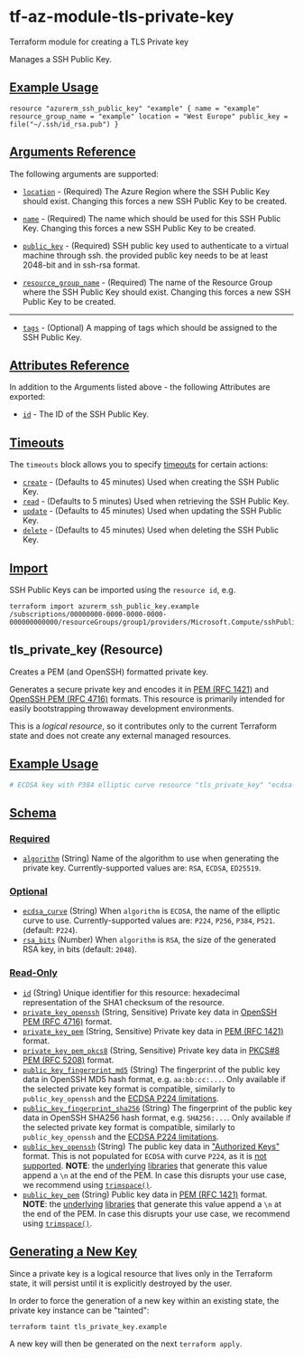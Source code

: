 # tf-az-module-tls-private-key
Terraform module for creating a TLS Private key


Manages a SSH Public Key.

## [Example Usage](https://registry.terraform.io/providers/hashicorp/azurerm/latest/docs/resources/ssh_public_key#example-usage)

```hcl
resource "azurerm_ssh_public_key" "example" { name = "example" resource_group_name = "example" location = "West Europe" public_key = file("~/.ssh/id_rsa.pub") }
```

## [Arguments Reference](https://registry.terraform.io/providers/hashicorp/azurerm/latest/docs/resources/ssh_public_key#arguments-reference)

The following arguments are supported:

-   [`location`](https://registry.terraform.io/providers/hashicorp/azurerm/latest/docs/resources/ssh_public_key#location-1) - (Required) The Azure Region where the SSH Public Key should exist. Changing this forces a new SSH Public Key to be created.
    
-   [`name`](https://registry.terraform.io/providers/hashicorp/azurerm/latest/docs/resources/ssh_public_key#name-1) - (Required) The name which should be used for this SSH Public Key. Changing this forces a new SSH Public Key to be created.
    
-   [`public_key`](https://registry.terraform.io/providers/hashicorp/azurerm/latest/docs/resources/ssh_public_key#public_key-1) - (Required) SSH public key used to authenticate to a virtual machine through ssh. the provided public key needs to be at least 2048-bit and in ssh-rsa format.
    
-   [`resource_group_name`](https://registry.terraform.io/providers/hashicorp/azurerm/latest/docs/resources/ssh_public_key#resource_group_name-1) - (Required) The name of the Resource Group where the SSH Public Key should exist. Changing this forces a new SSH Public Key to be created.
    

___

-   [`tags`](https://registry.terraform.io/providers/hashicorp/azurerm/latest/docs/resources/ssh_public_key#tags-1) - (Optional) A mapping of tags which should be assigned to the SSH Public Key.

## [Attributes Reference](https://registry.terraform.io/providers/hashicorp/azurerm/latest/docs/resources/ssh_public_key#attributes-reference)

In addition to the Arguments listed above - the following Attributes are exported:

-   [`id`](https://registry.terraform.io/providers/hashicorp/azurerm/latest/docs/resources/ssh_public_key#id-1) - The ID of the SSH Public Key.

## [Timeouts](https://registry.terraform.io/providers/hashicorp/azurerm/latest/docs/resources/ssh_public_key#timeouts)

The `timeouts` block allows you to specify [timeouts](https://www.terraform.io/language/resources/syntax#operation-timeouts) for certain actions:

-   [`create`](https://registry.terraform.io/providers/hashicorp/azurerm/latest/docs/resources/ssh_public_key#create-1) - (Defaults to 45 minutes) Used when creating the SSH Public Key.
-   [`read`](https://registry.terraform.io/providers/hashicorp/azurerm/latest/docs/resources/ssh_public_key#read-1) - (Defaults to 5 minutes) Used when retrieving the SSH Public Key.
-   [`update`](https://registry.terraform.io/providers/hashicorp/azurerm/latest/docs/resources/ssh_public_key#update-1) - (Defaults to 45 minutes) Used when updating the SSH Public Key.
-   [`delete`](https://registry.terraform.io/providers/hashicorp/azurerm/latest/docs/resources/ssh_public_key#delete-1) - (Defaults to 45 minutes) Used when deleting the SSH Public Key.

## [Import](https://registry.terraform.io/providers/hashicorp/azurerm/latest/docs/resources/ssh_public_key#import)

SSH Public Keys can be imported using the `resource id`, e.g.

```shell
terraform import azurerm_ssh_public_key.example /subscriptions/00000000-0000-0000-0000-000000000000/resourceGroups/group1/providers/Microsoft.Compute/sshPublicKeys/mySshPublicKeyName1
```

## tls\_private\_key (Resource)

Creates a PEM (and OpenSSH) formatted private key.

Generates a secure private key and encodes it in [PEM (RFC 1421)](https://datatracker.ietf.org/doc/html/rfc1421) and [OpenSSH PEM (RFC 4716)](https://datatracker.ietf.org/doc/html/rfc4716) formats. This resource is primarily intended for easily bootstrapping throwaway development environments.

This is a _logical resource_, so it contributes only to the current Terraform state and does not create any external managed resources.

## [Example Usage](https://registry.terraform.io/providers/hashicorp/tls/latest/docs/resources/private_key#example-usage)

```terraform
# ECDSA key with P384 elliptic curve resource "tls_private_key" "ecdsa-p384-example" { algorithm = "ECDSA" ecdsa_curve = "P384" } # RSA key of size 4096 bits resource "tls_private_key" "rsa-4096-example" { algorithm = "RSA" rsa_bits = 4096 } # ED25519 key resource "tls_private_key" "ed25519-example" { algorithm = "ED25519" }
```

## [Schema](https://registry.terraform.io/providers/hashicorp/tls/latest/docs/resources/private_key#schema)

### [Required](https://registry.terraform.io/providers/hashicorp/tls/latest/docs/resources/private_key#required)

-   [`algorithm`](https://registry.terraform.io/providers/hashicorp/tls/latest/docs/resources/private_key#algorithm-1) (String) Name of the algorithm to use when generating the private key. Currently-supported values are: `RSA`, `ECDSA`, `ED25519`.

### [Optional](https://registry.terraform.io/providers/hashicorp/tls/latest/docs/resources/private_key#optional)

-   [`ecdsa_curve`](https://registry.terraform.io/providers/hashicorp/tls/latest/docs/resources/private_key#ecdsa_curve-1) (String) When `algorithm` is `ECDSA`, the name of the elliptic curve to use. Currently-supported values are: `P224`, `P256`, `P384`, `P521`. (default: `P224`).
-   [`rsa_bits`](https://registry.terraform.io/providers/hashicorp/tls/latest/docs/resources/private_key#rsa_bits-1) (Number) When `algorithm` is `RSA`, the size of the generated RSA key, in bits (default: `2048`).

### [Read-Only](https://registry.terraform.io/providers/hashicorp/tls/latest/docs/resources/private_key#read-only)

-   [`id`](https://registry.terraform.io/providers/hashicorp/tls/latest/docs/resources/private_key#id-1) (String) Unique identifier for this resource: hexadecimal representation of the SHA1 checksum of the resource.
-   [`private_key_openssh`](https://registry.terraform.io/providers/hashicorp/tls/latest/docs/resources/private_key#private_key_openssh-1) (String, Sensitive) Private key data in [OpenSSH PEM (RFC 4716)](https://datatracker.ietf.org/doc/html/rfc4716) format.
-   [`private_key_pem`](https://registry.terraform.io/providers/hashicorp/tls/latest/docs/resources/private_key#private_key_pem-1) (String, Sensitive) Private key data in [PEM (RFC 1421)](https://datatracker.ietf.org/doc/html/rfc1421) format.
-   [`private_key_pem_pkcs8`](https://registry.terraform.io/providers/hashicorp/tls/latest/docs/resources/private_key#private_key_pem_pkcs8-1) (String, Sensitive) Private key data in [PKCS#8 PEM (RFC 5208)](https://datatracker.ietf.org/doc/html/rfc5208) format.
-   [`public_key_fingerprint_md5`](https://registry.terraform.io/providers/hashicorp/tls/latest/docs/resources/private_key#public_key_fingerprint_md5-1) (String) The fingerprint of the public key data in OpenSSH MD5 hash format, e.g. `aa:bb:cc:...`. Only available if the selected private key format is compatible, similarly to `public_key_openssh` and the [ECDSA P224 limitations](https://registry.terraform.io/providers/hashicorp/tls/latest/docs#limitations).
-   [`public_key_fingerprint_sha256`](https://registry.terraform.io/providers/hashicorp/tls/latest/docs/resources/private_key#public_key_fingerprint_sha256-1) (String) The fingerprint of the public key data in OpenSSH SHA256 hash format, e.g. `SHA256:...`. Only available if the selected private key format is compatible, similarly to `public_key_openssh` and the [ECDSA P224 limitations](https://registry.terraform.io/providers/hashicorp/tls/latest/docs#limitations).
-   [`public_key_openssh`](https://registry.terraform.io/providers/hashicorp/tls/latest/docs/resources/private_key#public_key_openssh-1) (String) The public key data in ["Authorized Keys"](https://www.ssh.com/academy/ssh/authorized_keys/openssh#format-of-the-authorized-keys-file) format. This is not populated for `ECDSA` with curve `P224`, as it is [not supported](https://registry.terraform.io/providers/hashicorp/tls/latest/docs#limitations). **NOTE**: the [underlying](https://pkg.go.dev/encoding/pem#Encode) [libraries](https://pkg.go.dev/golang.org/x/crypto/ssh#MarshalAuthorizedKey) that generate this value append a `\n` at the end of the PEM. In case this disrupts your use case, we recommend using [`trimspace()`](https://www.terraform.io/language/functions/trimspace).
-   [`public_key_pem`](https://registry.terraform.io/providers/hashicorp/tls/latest/docs/resources/private_key#public_key_pem-1) (String) Public key data in [PEM (RFC 1421)](https://datatracker.ietf.org/doc/html/rfc1421) format. **NOTE**: the [underlying](https://pkg.go.dev/encoding/pem#Encode) [libraries](https://pkg.go.dev/golang.org/x/crypto/ssh#MarshalAuthorizedKey) that generate this value append a `\n` at the end of the PEM. In case this disrupts your use case, we recommend using [`trimspace()`](https://www.terraform.io/language/functions/trimspace).

## [Generating a New Key](https://registry.terraform.io/providers/hashicorp/tls/latest/docs/resources/private_key#generating-a-new-key)

Since a private key is a logical resource that lives only in the Terraform state, it will persist until it is explicitly destroyed by the user.

In order to force the generation of a new key within an existing state, the private key instance can be "tainted":

```
terraform taint tls_private_key.example
```

A new key will then be generated on the next `terraform apply`.